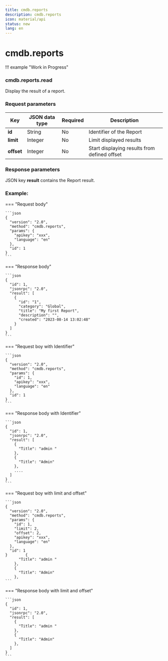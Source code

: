 ```yaml
---
title: cmdb.reports
description: cmdb.reports
icon: material/api
status: new
lang: en
---
```


# cmdb.reports

!!! example "Work in Progress"

### cmdb.reports.read

Display the result of a report.
### Request parameters

| Key        | JSON data type | Required | Description                                  |
| ---------- | -------------- | -------- | -------------------------------------------- |
| **id**     | String         | No       | Identifier of the Report                     |
| **limit**  | Integer        | No       | Limit displayed results                      |
| **offset** | Integer        | No       | Start displaying results from defined offset |

### Response parameters

JSON key **result** contains the Report result.

### Example:

=== "Request body"

    ```json
    {
      "version": "2.0",
      "method": "cmdb.reports",
      "params": {
        "apikey": "xxx",
        "language": "en"
      },
      "id": 1
    }
    ```

=== "Response body"

    ```json
    {
      "id": 1,
      "jsonrpc": "2.0",
      "result": [
        {
          "id": "1",
          "category": "Global",
          "title": "My first Report",
          "description": "",
          "created": "2023-08-14 13:02:48"
        }
      ]
    }
    ```

=== "Request boy with Identifier"

    ```json
    {
      "version": "2.0",
      "method": "cmdb.reports",
      "params": {
        "id": 1,
        "apikey": "xxx",
        "language": "en"
      },
      "id": 1
    }
    ```

=== "Response body with Identifier"

    ```json
    {
      "id": 1,
      "jsonrpc": "2.0",
      "result": [
        {
          "Title": "admin "
        },
        {
          "Title": "Admin"
        },
        ....
      ]
    }
    ```

=== "Request boy with limit and offset"

    ```json
    {
      "version": "2.0",
      "method": "cmdb.reports",
      "params": {
        "id": 1,
        "limit": 2,
        "offset": 2,
        "apikey": "xxx",
        "language": "en"
      },
      "id": 1
    }        {
          "Title": "admin "
        },
        {
          "Title": "Admin"
        },
    ```

=== "Response body with limit and offset"

    ```json
    {
      "id": 1,
      "jsonrpc": "2.0",
      "result": [
        {
          "Title": "admin "
        },
        {
          "Title": "Admin"
        },
      ]
    }
    ```
